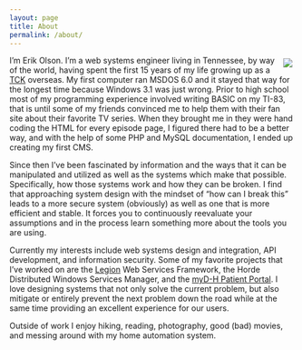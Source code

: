```yaml
---
layout: page
title: About
permalink: /about/
---
```


<img style="float: right; margin: 5px;" src="https://1.gravatar.com/avatar/604a88477b5bb1d7b71547e162cc38ae?s=250&d=mm&r=g" />I’m Erik Olson. I’m a web systems engineer living in Tennessee, by way of the world, having spent the first 15 years of my life growing up as a [TCK][tck] overseas. My first computer ran MSDOS 6.0 and it stayed that way for the longest time because Windows 3.1 was just wrong. Prior to high school most of my programming experience involved writing BASIC on my TI-83, that is until some of my friends convinced me to help them with their fan site about their favorite TV series. When they brought me in they were hand coding the HTML for every episode page, I figured there had to be a better way, and with the help of some PHP and MySQL documentation, I ended up creating my first CMS.

Since then I’ve been fascinated by information and the ways that it can be manipulated and utilized as well as the systems which make that possible. Specifically, how those systems work and how they can be broken. I find that approaching system design with the mindset of “how can I break this” leads to a more secure system (obviously) as well as one that is more efficient and stable. It forces you to continuously reevaluate your assumptions and in the process learn something more about the tools you are using.

Currently my interests include web systems design and integration, API development, and information security. Some of my favorite projects that I’ve worked on are the [Legion][legion] Web Services Framework, the Horde Distributed Windows Services Manager, and the [myD-H Patient Portal][mydh]. I love designing systems that not only solve the current problem, but also mitigate or entirely prevent the next problem down the road while at the same time providing an excellent experience for our users.

Outside of work I enjoy hiking, reading, photography, good (bad) movies, and messing around with my home automation system.

[tck]: https://en.wikipedia.org/wiki/Third_culture_kid
[legion]: http://erikjolson.com/legion-web-services-framework/
[mydh]: https://www.mydh.org/

